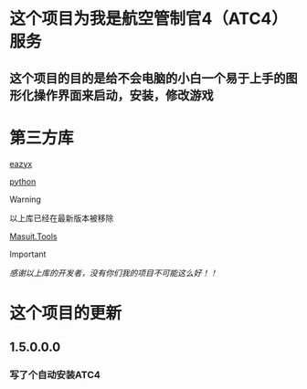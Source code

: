# 这个项目为我是航空管制官4（ATC4）服务
## 这个项目的目的是给不会电脑的小白一个易于上手的图形化操作界面来启动，安装，修改游戏
# 第三方库
[eazyx](https://easyx.cn/)

[python](https://www.python.org/)
> [!WARNING]
> 以上库已经在最新版本被移除

[Masuit.Tools](https://github.com/ldqk/Masuit.Tools)

> [!IMPORTANT]
> *感谢以上库的开发者，没有你们我的项目不可能这么好！！*

# 这个项目的更新
## 1.5.0.0.0
### 写了个自动安装ATC4
